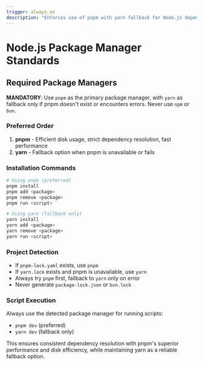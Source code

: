 ```yaml
---
trigger: always_on
description: "Enforces use of pnpm with yarn fallback for Node.js dependency management"
---
```


# Node.js Package Manager Standards

## Required Package Managers

**MANDATORY**: Use `pnpm` as the primary package manager, with `yarn` as fallback only if pnpm doesn't exist or encounters errors. Never use `npm` or `bun`.

### Preferred Order
1. **pnpm** - Efficient disk usage, strict dependency resolution, fast performance
2. **yarn** - Fallback option when pnpm is unavailable or fails

### Installation Commands

```bash
# Using pnpm (preferred)
pnpm install
pnpm add <package>
pnpm remove <package>
pnpm run <script>

# Using yarn (fallback only)
yarn install
yarn add <package>
yarn remove <package>
yarn run <script>
```

### Project Detection

- If `pnpm-lock.yaml` exists, use `pnpm`
- If `yarn.lock` exists and pnpm is unavailable, use `yarn`
- Always try `pnpm` first, fallback to `yarn` only on error
- Never generate `package-lock.json` or `bun.lock`

### Script Execution

Always use the detected package manager for running scripts:
- `pnpm dev` (preferred)
- `yarn dev` (fallback only)

This ensures consistent dependency resolution with pnpm's superior performance and disk efficiency, while maintaining yarn as a reliable fallback option.